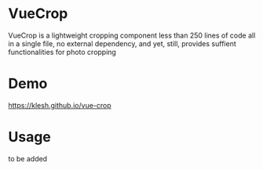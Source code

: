 # VueCrop
VueCrop is a lightweight cropping component less than 250 lines of code all in a single file, no external dependency, and yet, still, provides suffient functionalities for photo cropping

# Demo

https://klesh.github.io/vue-crop

# Usage
to be added
